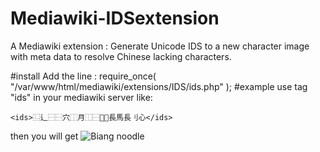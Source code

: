 # Mediawiki-IDSextension
A Mediawiki extension : Generate Unicode IDS to a new character image with meta data to resolve Chinese lacking characters.

#install
Add the line :
require_once( "/var/www/html/mediawiki/extensions/IDS/ids.php" );
#example
use tag "ids" in your mediawiki server like:

    <ids>⿺辶⿱⿱穴⿰月⿰⿱⿲長馬長刂心</ids> 
  
then you will get
![Biang noodle](https://tools.wmflabs.org/idsgen/%E2%BF%BA%E8%BE%B6%E2%BF%B1%E2%BF%B1%E7%A9%B4%E2%BF%B0%E6%9C%88%E2%BF%B0%E2%BF%B1%EF%95%9F%E2%BF%B2%E9%95%B7%E9%A6%AC%E9%95%B7%E5%88%82%E5%BF%83.png?%E5%AD%97%E9%AB%94=%E6%A5%B7%E9%AB%94 "Biang noodle")

